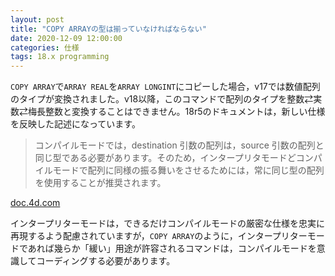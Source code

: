 ```yaml
---
layout: post
title: "COPY ARRAYの型は揃っていなければならない"
date: 2020-12-09 12:00:00
categories: 仕様
tags: 18.x programming
---
```


`COPY ARRAY`で`ARRAY REAL`を`ARRAY LONGINT`にコピーした場合，v17では数値配列のタイプが変換されました。v18以降，このコマンドで配列のタイプを整数⇄実数⇄梅長整数と変換することはできません。18r5のドキュメントは，新しい仕様を反映した記述になっています。

> コンパイルモードでは，destination 引数の配列は，source 引数の配列と同じ型である必要があります。そのため，インタープリタモードどコンパイルモードで配列に同様の振る舞いをさせるためには，常に同じ型の配列を使用することが推奨されます。

<i class="fa fa-external-link" aria-hidden="true"></i> [doc.4d.com](https://livedoc.4d.com/--18-R5/-/COPY-ARRAY.301-5129342.ja.html)

インタープリターモードは，できるだけコンパイルモードの厳密な仕様を忠実に再現するよう配慮されていますが，`COPY ARRAY`のように，インタープリターモードであれば幾らか「緩い」用途が許容されるコマンドは，コンパイルモードを意識してコーディングする必要があります。
